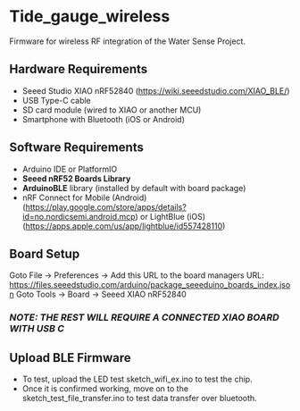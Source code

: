 # Tide_gauge_wireless

Firmware for wireless RF integration of the Water Sense Project.

## Hardware Requirements

- Seeed Studio XIAO nRF52840 (https://wiki.seeedstudio.com/XIAO_BLE/)
- USB Type-C cable
- SD card module (wired to XIAO or another MCU)
- Smartphone with Bluetooth (iOS or Android)

## Software Requirements

- Arduino IDE or PlatformIO
- **Seeed nRF52 Boards Library**
- **ArduinoBLE** library (installed by default with board package)
- nRF Connect for Mobile (Android)(https://play.google.com/store/apps/details?id=no.nordicsemi.android.mcp) or LightBlue (iOS)(https://apps.apple.com/us/app/lightblue/id557428110)

## Board Setup

Goto File -> Preferences -> Add this URL to the board managers URL: https://files.seeedstudio.com/arduino/package_seeeduino_boards_index.json 
Goto Tools -> Board -> Seeed XIAO nRF52840

### *NOTE: THE REST WILL REQUIRE A CONNECTED XIAO BOARD WITH USB C* ###

## Upload BLE Firmware

- To test, upload the LED test sketch_wifi_ex.ino to test the chip.
- Once it is confirmed working, move on to the sketch_test_file_transfer.ino to test data transfer over bluetooth.
